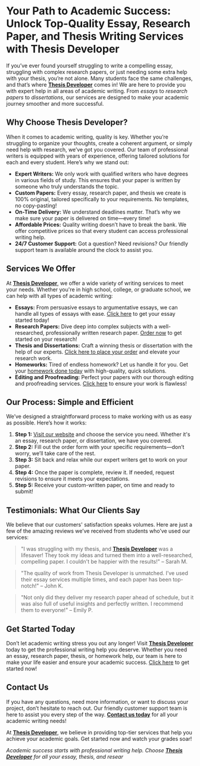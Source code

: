 # Your Path to Academic Success: Unlock Top-Quality Essay, Research Paper, and Thesis Writing Services with Thesis Developer

If you’ve ever found yourself struggling to write a compelling essay, struggling with complex research papers, or just needing some extra help with your thesis, you’re not alone. Many students face the same challenges, and that’s where **[Thesis Developer](https://tinyurl.com/topessay?keyword=thesis+developer)** comes in! We are here to provide you with expert help in all areas of academic writing. From _essays_ to _research papers_ to _dissertations_, our services are designed to make your academic journey smoother and more successful.

## Why Choose Thesis Developer?

When it comes to academic writing, quality is key. Whether you’re struggling to organize your thoughts, create a coherent argument, or simply need help with research, we’ve got you covered. Our team of professional writers is equipped with years of experience, offering tailored solutions for each and every student. Here’s why we stand out:

- **Expert Writers:** We only work with qualified writers who have degrees in various fields of study. This ensures that your paper is written by someone who truly understands the topic.
- **Custom Papers:** Every essay, research paper, and thesis we create is 100% original, tailored specifically to your requirements. No templates, no copy-pasting!
- **On-Time Delivery:** We understand deadlines matter. That’s why we make sure your paper is delivered on time—every time!
- **Affordable Prices:** Quality writing doesn’t have to break the bank. We offer competitive prices so that every student can access professional writing help.
- **24/7 Customer Support:** Got a question? Need revisions? Our friendly support team is available around the clock to assist you.

## Services We Offer

At **[Thesis Developer](https://tinyurl.com/topessay?keyword=thesis+developer)**, we offer a wide variety of writing services to meet your needs. Whether you're in high school, college, or graduate school, we can help with all types of academic writing:

- **Essays:** From persuasive essays to argumentative essays, we can handle all types of essays with ease. [Click here](https://tinyurl.com/topessay?keyword=thesis+developer) to get your essay started today!
- **Research Papers:** Dive deep into complex subjects with a well-researched, professionally written research paper. [Order now](https://tinyurl.com/topessay?keyword=thesis+developer) to get started on your research!
- **Thesis and Dissertations:** Craft a winning thesis or dissertation with the help of our experts. [Click here to place your order](https://tinyurl.com/topessay?keyword=thesis+developer) and elevate your research work.
- **Homeworks:** Tired of endless homework? Let us handle it for you. Get your [homework done today](https://tinyurl.com/topessay?keyword=thesis+developer) with high-quality, quick solutions.
- **Editing and Proofreading:** Perfect your papers with our thorough editing and proofreading services. [Click here](https://tinyurl.com/topessay?keyword=thesis+developer) to ensure your work is flawless!

## Our Process: Simple and Efficient

We’ve designed a straightforward process to make working with us as easy as possible. Here’s how it works:

1. **Step 1:** [Visit our website](https://tinyurl.com/topessay?keyword=thesis+developer) and choose the service you need. Whether it's an essay, research paper, or dissertation, we have you covered.
2. **Step 2:** Fill out the order form with your specific requirements—don’t worry, we’ll take care of the rest.
3. **Step 3:** Sit back and relax while our expert writers get to work on your paper.
4. **Step 4:** Once the paper is complete, review it. If needed, request revisions to ensure it meets your expectations.
5. **Step 5:** Receive your custom-written paper, on time and ready to submit!

## Testimonials: What Our Clients Say

We believe that our customers' satisfaction speaks volumes. Here are just a few of the amazing reviews we’ve received from students who’ve used our services:

> "I was struggling with my thesis, and **[Thesis Developer](https://tinyurl.com/topessay?keyword=thesis+developer)** was a lifesaver! They took my ideas and turned them into a well-researched, compelling paper. I couldn't be happier with the results!" – Sarah M.

> "The quality of work from Thesis Developer is unmatched. I’ve used their essay services multiple times, and each paper has been top-notch!" – John K.

> "Not only did they deliver my research paper ahead of schedule, but it was also full of useful insights and perfectly written. I recommend them to everyone!" – Emily P.

## Get Started Today

Don’t let academic writing stress you out any longer! Visit **[Thesis Developer](https://tinyurl.com/topessay?keyword=thesis+developer)** today to get the professional writing help you deserve. Whether you need an essay, research paper, thesis, or homework help, our team is here to make your life easier and ensure your academic success. [Click here](https://tinyurl.com/topessay?keyword=thesis+developer) to get started now!

## Contact Us

If you have any questions, need more information, or want to discuss your project, don’t hesitate to reach out. Our friendly customer support team is here to assist you every step of the way. **[Contact us today](https://tinyurl.com/topessay?keyword=thesis+developer)** for all your academic writing needs!

At **[Thesis Developer](https://tinyurl.com/topessay?keyword=thesis+developer)**, we believe in providing top-tier services that help you achieve your academic goals. Get started now and watch your grades soar!

_Academic success starts with professional writing help. Choose **[Thesis Developer](https://tinyurl.com/topessay?keyword=thesis+developer)** for all your essay, thesis, and resear_
